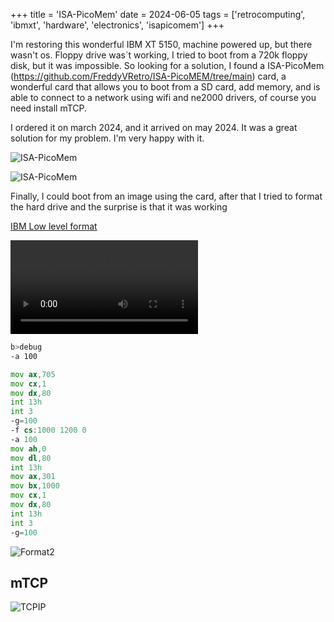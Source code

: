 +++
title = 'ISA-PicoMem'
date = 2024-06-05
tags = ['retrocomputing', 'ibmxt', 'hardware', 'electronics', 'isapicomem']
+++

I'm restoring this wonderful IBM XT 5150, machine powered up, but there wasn't os. Floppy drive was`t working, I tried to boot from a 720k floppy disk, but it was impossible. So looking for a solution, I found a ISA-PicoMem (https://github.com/FreddyVRetro/ISA-PicoMEM/tree/main) card, a wonderful card that allows you to boot from a SD card, add memory, and is able to connect to a network using wifi and ne2000 drivers, of course you need install mTCP.

I ordered it on march 2024, and it arrived on may 2024. It was a great solution for my problem. I'm very happy with it.

![ISA-PicoMem](https://imgur.com/ofRBe7F.jpg)

![ISA-PicoMem](https://imgur.com/s1e85DD.jpg)

Finally, I could boot from an image using the card, after that I tried to format the hard drive and the surprise is that it was working

[IBM Low level format](https://minuszerodegrees.net/ibm_xebec/ibm_xebec_llf_debug.htm)

![Format Hard Disk](https://i.imgur.com/K2edb89.mp4)

```sh
b>debug
-a 100
```

```asm
mov ax,705
mov cx,1
mov dx,80
int 13h
int 3   
-g=100
-f cs:1000 1200 0
-a 100
mov ah,0
mov dl,80
int 13h
mov ax,301
mov bx,1000
mov cx,1
mov dx,80
int 13h
int 3
-g=100
```

![Format2](https://i.imgur.com/Xo4Ho5H.jpg)

## mTCP

![TCPIP](https://i.imgur.com/XkLLI3S.jpg)





